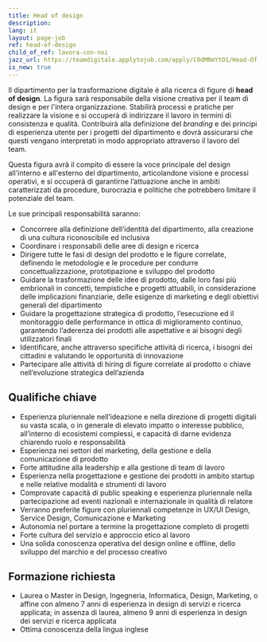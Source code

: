 ```yaml
---
title: Head of design
description:
lang: it
layout: page-job
ref: head-of-design
child_of_ref: lavora-con-noi
jazz_url: https://teamdigitale.applytojob.com/apply/C0dMRmYtO1/Head-Of-Design.html
is_new: true
---
```


Il dipartimento per la trasformazione digitale è alla ricerca di figure di **head of design**. La figura sarà responsabile della visione creativa per il team di design e per l'intera organizzazione. Stabilirà processi e pratiche per realizzare la visione e si occuperà di indirizzare il lavoro in termini di consistenza e qualità. Contribuirà alla definizione del *branding* e dei principi di esperienza utente per i progetti del dipartimento e dovrà assicurarsi che questi vengano interpretati in modo appropriato attraverso il lavoro del team.

Questa figura avrà il compito di essere la voce principale del design all'interno e all'esterno del dipartimento, articolandone visione e processi operativi, e si occuperà di garantirne l’attuazione anche in ambiti caratterizzati da procedure, burocrazia e politiche che potrebbero limitare il potenziale del team.

Le sue principali responsabilità saranno:

-   Concorrere alla definizione dell’identità del dipartimento, alla creazione di una cultura riconoscibile ed inclusiva
-   Coordinare i responsabili delle aree di design e ricerca
-   Dirigere tutte le fasi di design del prodotto e le figure correlate, definendo le metodologie e le procedure per condurre concettualizzazione, prototipazione e sviluppo del prodotto
-   Guidare la trasformazione delle idee di prodotto, dalle loro fasi più embrionali in concetti, tempistiche e progetti attuabili, in considerazione delle implicazioni finanziarie, delle esigenze di marketing e degli obiettivi generali del dipartimento
-   Guidare la progettazione strategica di prodotto, l’esecuzione ed il monitoraggio delle performance in ottica di miglioramento continuo, garantendo l’aderenza dei prodotti alle aspettative e ai bisogni degli utilizzatori finali
-   Identificare, anche attraverso specifiche attività di ricerca, i bisogni dei cittadini e valutando le opportunità di innovazione
-   Partecipare alle attività di hiring di figure correlate al prodotto o chiave nell’evoluzione strategica dell’azienda

## Qualifiche chiave

-   Esperienza pluriennale nell’ideazione e nella direzione di progetti digitali su vasta scala, o in generale di elevato impatto o interesse pubblico, all’interno di ecosistemi complessi, e capacità di darne evidenza chiarendo ruolo e responsabilità
-   Esperienza nei settori del marketing, della gestione e della comunicazione di prodotto
-   Forte attitudine alla leadership e alla gestione di team di lavoro
-   Esperienza nella progettazione e gestione dei prodotti in ambito startup e nelle relative modalità e strumenti di lavoro
-   Comprovate capacità di public speaking e esperienza pluriennale nella partecipazione ad eventi nazionali e internazionale in qualità di relatore
-   Verranno preferite figure con pluriennali competenze in UX/UI Design, Service Design, Comunicazione e Marketing
-   Autonomia nel portare a termine la progettazione completo di progetti
-   Forte cultura del servizio e approccio etico al lavoro
-   Una solida conoscenza operativa del design online e offline, dello sviluppo del marchio e del processo creativo

## Formazione richiesta

-   Laurea o Master in Design, Ingegneria, Informatica, Design, Marketing, o affine con almeno 7 anni di esperienza in design di servizi e ricerca applicata; in assenza di laurea, almeno 9 anni di esperienza in design dei servizi e ricerca applicata
-   Ottima conoscenza della lingua inglese
